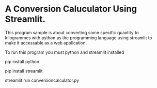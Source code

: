 # A Conversion Caluculator Using Streamlit.

This program sample is about converting some specific quantity to kilogrammes with python as the programming language using streamlit to make it accessable as a web application.

To run this program you must python and streamlit installed

pip install python 

pip install streamlit

streamlit run conversioncalculator.py

